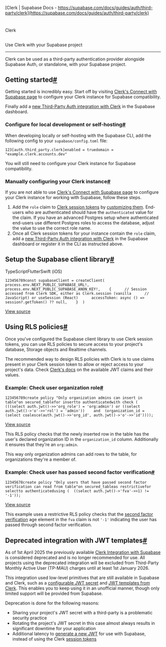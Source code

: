 [Clerk | Supabase Docs - https://supabase.com/docs/guides/auth/third-party/clerk](https://supabase.com/docs/guides/auth/third-party/clerk)

#

Clerk

##

Use Clerk with your Supabase project

---

Clerk can be used as a third-party authentication provider alongside Supabase Auth, or standalone, with your Supabase project.

## Getting started[#](https://supabase.com/docs/guides/auth/third-party/clerk#getting-started)

Getting started is incredibly easy. Start off by visiting [Clerk's Connect with Supabase page](https://dashboard.clerk.com/setup/supabase) to configure your Clerk instance for Supabase compatibility.

Finally add a [new Third-Party Auth integration with Clerk](https://supabase.com/dashboard/project/_/auth/third-party) in the Supabase dashboard.

### Configure for local development or self-hosting[#](https://supabase.com/docs/guides/auth/third-party/clerk#configure-for-local-development-or-self-hosting)

When developing locally or self-hosting with the Supabase CLI, add the following config to your `supabase/config.toml` file:

    123[auth.third_party.clerk]enabled = truedomain = "example.clerk.accounts.dev"

You will still need to configure your Clerk instance for Supabase compatibility.

### Manually configuring your Clerk instance[#](https://supabase.com/docs/guides/auth/third-party/clerk#manually-configuring-your-clerk-instance)

If you are not able to use [Clerk's Connect with Supabase page](https://dashboard.clerk.com/setup/supabase) to configure your Clerk instance for working with Supabase, follow these steps.

1.  Add the `role` claim to [Clerk session tokens](https://clerk.com/docs/backend-requests/resources/session-tokens) by [customizing them](https://clerk.com/docs/backend-requests/custom-session-token). End-users who are authenticated should have the `authenticated` value for the claim. If you have an advanced Postgres setup where authenticated end-users use different Postgres roles to access the database, adjust the value to use the correct role name.
2.  Once all Clerk session tokens for your instance contain the `role` claim, add a [new Third-Party Auth integration with Clerk](https://supabase.com/dashboard/project/_/auth/third-party) in the Supabase dashboard or register it in the CLI as instructed above.

## Setup the Supabase client library[#](https://supabase.com/docs/guides/auth/third-party/clerk#setup-the-supabase-client-library)

TypeScriptFlutterSwift (iOS)

    123456789const supabaseClient = createClient(    process.env.NEXT_PUBLIC_SUPABASE_URL!,    process.env.NEXT_PUBLIC_SUPABASE_ANON_KEY!,    {      // Session accessed from Clerk SDK, either as Clerk.session (vanilla      // JavaScript) or useSession (React)      accessToken: async () => session?.getToken() ?? null,    }  )

[View source](https://github.com/supabase/supabase/blob/6b172a2ee2830c823e17e6501dc1b5444007fe30/examples/clerk/hooks/useSupabaseClient.ts)

## Using RLS policies[#](https://supabase.com/docs/guides/auth/third-party/clerk#using-rls-policies)

Once you've configured the Supabase client library to use Clerk session tokens, you can use RLS policies to secure access to your project's database, Storage objects and Realtime channels.

The recommended way to design RLS policies with Clerk is to use claims present in your Clerk session token to allow or reject access to your project's data. Check [Clerk's docs](https://clerk.com/docs/backend-requests/resources/session-tokens) on the available JWT claims and their values.

### Example: Check user organization role[#](https://supabase.com/docs/guides/auth/third-party/clerk#example-check-user-organization-role)

    123456789create policy "Only organization admins can insert in table"on secured_tablefor insertto authenticatedwith check (  (((select auth.jwt()->>'org_role') = 'org:admin') or ((select auth.jwt()->'o'->>'rol') = 'admin'))    and  (organization_id = (select coalesce(auth.jwt()->>'org_id', auth.jwt()->'o'->>'id'))));

[View source](https://github.com/supabase/supabase/blob/6b172a2ee2830c823e17e6501dc1b5444007fe30/examples/clerk/supabase/migrations/20250501155648_setup_database.sql)

This RLS policy checks that the newly inserted row in the table has the user's declared organization ID in the `organization_id` column. Additionally it ensures that they're an `org:admin`.

This way only organization admins can add rows to the table, for organizations they're a member of.

### Example: Check user has passed second factor verification[#](https://supabase.com/docs/guides/auth/third-party/clerk#example-check-user-has-passed-second-factor-verification)

    12345678create policy "Only users that have passed second factor verification can read from table"on secured_tableas restrictivefor selectto authenticatedusing (  ((select auth.jwt()->'fva'->>1) != '-1'));

[View source](https://github.com/supabase/supabase/blob/6b172a2ee2830c823e17e6501dc1b5444007fe30/examples/clerk/supabase/migrations/20250501155648_setup_database.sql)

This example uses a restrictive RLS policy checks that the [second factor verification](https://clerk.com/docs/guides/reverification) age element in the `fva` claim is not `'-1'` indicating the user has passed through second factor verification.

## Deprecated integration with JWT templates[#](https://supabase.com/docs/guides/auth/third-party/clerk#deprecated-integration-with-jwt-templates)

As of 1st April 2025 the previously available [Clerk Integration with Supabase](https://supabase.com/partners/integrations/clerk) is considered deprecated and is no longer recommended for use. All projects using the deprecated integration will be excluded from Third-Party Monthly Active User (TP-MAU) charges until at least 1st January 2026.

This integration used low-level primitives that are still available in Supabase and Clerk, such as a [configurable JWT secret](https://supabase.com/dashboard/project/_/settings/api) and [JWT templates from Clerk](https://clerk.com/docs/backend-requests/jwt-templates). This enables you to keep using it in an unofficial manner, though only limited support will be provided from Supabase.

Deprecation is done for the following reasons:

- Sharing your project's JWT secret with a third-party is a problematic security practice
- Rotating the project's JWT secret in this case almost always results in significant downtime for your application
- Additional latency to [generate a new JWT](https://clerk.com/docs/backend-requests/jwt-templates#generate-a-jwt) for use with Supabase, instead of using the Clerk [session tokens](https://clerk.com/docs/backend-requests/resources/session-tokens)
